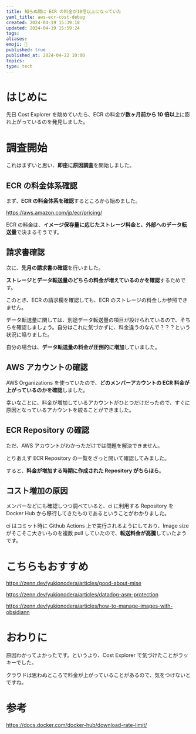 ```yaml
---
title: 知らぬ間に ECR の料金が10倍以上になっていた
yaml_title: aws-ecr-cost-debug
created: 2024-04-19 15:39:18
updated: 2024-04-19 15:59:24
tags: 
aliases: 
emoji: 💭
published: true
published_at: 2024-04-22 10:00
topics: 
type: tech
---
```


# はじめに

先日 Cost Explorer を眺めていたら、ECR の料金が**数ヶ月前から 10 倍以上**に膨れ上がっているのを発見しました。

# 調査開始

これはまずいと思い、**即座に原因調査**を開始しました。

## ECR の料金体系確認

まず、**ECR の料金体系を確認**するところから始めました。

https://aws.amazon.com/jp/ecr/pricing/

ECR の料金は、**イメージ保存量に応じたストレージ料金と、外部へのデータ転送量**で決まるそうです。

## 請求書確認

次に、**先月の請求書の確認**を行いました。

**ストレージとデータ転送量のどちらの料金が増えているのかを確認**するためです。

このとき、ECR の請求欄を確認しても、ECR のストレージの料金しか参照できません。

データ転送量に関しては、別途データ転送量の項目が設けられているので、そちらを確認しましょう。自分はこれに気づかずに、料金違うのなんで？？？という状況に陥りました。

自分の場合は、**データ転送量の料金が圧倒的に増加**していました。

## AWS アカウントの確認

AWS Organizations を使っていたので、**どのメンバーアカウントの ECR 料金が上がっているのかを確認**しました。

幸いなことに、料金が増加しているアカウントがひとつだけだったので、すぐに原因となっているアカウントを絞ることができました。

## ECR Repository の確認

ただ、AWS アカウントがわかっただけでは問題を解決できません。

とりあえず ECR Repository の一覧をざっと開いて確認してみました。

すると、**料金が増加する時期に作成された Repository がちらほら**。

## コスト増加の原因

メンバーなどにも確認しつつ調べていると、ci に利用する Repository を Docker Hub から移行してきたものであるということがわかりました。

ci はコミット時に Github Actions 上で実行されるようにしており、Image size がそこそこ大きいものを複数 pull していたので、**転送料金が高騰**していたようです。

# こちらもおすすめ

https://zenn.dev/yukionodera/articles/good-about-mise

https://zenn.dev/yukionodera/articles/datadog-asm-protection

https://zenn.dev/yukionodera/articles/how-to-manage-images-with-obsidiann

# おわりに

原因わかってよかったです。というより、Cost Explorer で気づけたことがラッキーでした。

クラウドは思わぬところで料金が上がっていることがあるので、気をつけないとですね。

# 参考

https://docs.docker.com/docker-hub/download-rate-limit/

